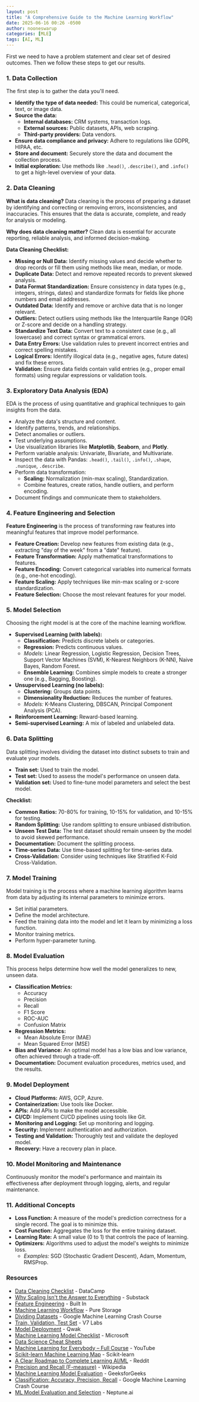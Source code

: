 ```yaml
---
layout: post
title: "A Comprehensive Guide to the Machine Learning Workflow"
date: 2025-06-16 00:26 -0500
author: nooneswarup
categories: [MLE]
tags: [AI, ML]
---
```


First we need to have a problem statement and clear set of desired outcomes. Then we follow these steps to get our results.

### 1. Data Collection

The first step is to gather the data you'll need.

* **Identify the type of data needed:** This could be numerical, categorical, text, or image data.
* **Source the data:**
    * **Internal databases:** CRM systems, transaction logs.
    * **External sources:** Public datasets, APIs, web scraping.
    * **Third-party providers:** Data vendors.
* **Ensure data compliance and privacy:** Adhere to regulations like GDPR, HIPAA, etc.
* **Store and document:** Securely store the data and document the collection process.
* **Initial exploration:** Use methods like `.head()`, `.describe()`, and `.info()` to get a high-level overview of your data.

### 2. Data Cleaning

**What is data cleaning?**
Data cleaning is the process of preparing a dataset by identifying and correcting or removing errors, inconsistencies, and inaccuracies. This ensures that the data is accurate, complete, and ready for analysis or modeling.

**Why does data cleaning matter?**
Clean data is essential for accurate reporting, reliable analysis, and informed decision-making.

**Data Cleaning Checklist:**
* **Missing or Null Data:** Identify missing values and decide whether to drop records or fill them using methods like mean, median, or mode.
* **Duplicate Data:** Detect and remove repeated records to prevent skewed analysis.
* **Data Format Standardization:** Ensure consistency in data types (e.g., integers, strings, dates) and standardize formats for fields like phone numbers and email addresses.
* **Outdated Data:** Identify and remove or archive data that is no longer relevant.
* **Outliers:** Detect outliers using methods like the Interquartile Range (IQR) or Z-score and decide on a handling strategy.
* **Standardize Text Data:** Convert text to a consistent case (e.g., all lowercase) and correct syntax or grammatical errors.
* **Data Entry Errors:** Use validation rules to prevent incorrect entries and correct spelling mistakes.
* **Logical Errors:** Identify illogical data (e.g., negative ages, future dates) and fix these errors.
* **Validation:** Ensure data fields contain valid entries (e.g., proper email formats) using regular expressions or validation tools.

### 3. Exploratory Data Analysis (EDA)

EDA is the process of using quantitative and graphical techniques to gain insights from the data.

* Analyze the data's structure and content.
* Identify patterns, trends, and relationships.
* Detect anomalies or outliers.
* Test underlying assumptions.
* Use visualization libraries like **Matplotlib**, **Seaborn**, and **Plotly**.
* Perform variable analysis: Univariate, Bivariate, and Multivariate.
* Inspect the data with Pandas: `.head()`, `.tail()`, `.info()`, `.shape`, `.nunique`, `.describe`.
* Perform data transformation:
    * **Scaling:** Normalization (min-max scaling), Standardization.
    * Combine features, create ratios, handle outliers, and perform encoding.
* Document findings and communicate them to stakeholders.

### 4. Feature Engineering and Selection

**Feature Engineering** is the process of transforming raw features into meaningful features that improve model performance.

* **Feature Creation:** Develop new features from existing data (e.g., extracting "day of the week" from a "date" feature).
* **Feature Transformation:** Apply mathematical transformations to features.
* **Feature Encoding:** Convert categorical variables into numerical formats (e.g., one-hot encoding).
* **Feature Scaling:** Apply techniques like min-max scaling or z-score standardization.
* **Feature Selection:** Choose the most relevant features for your model.

### 5. Model Selection

Choosing the right model is at the core of the machine learning workflow.

* **Supervised Learning (with labels):**
    * **Classification:** Predicts discrete labels or categories.
    * **Regression:** Predicts continuous values.
    * *Models:* Linear Regression, Logistic Regression, Decision Trees, Support Vector Machines (SVM), K-Nearest Neighbors (K-NN), Naive Bayes, Random Forest.
    * **Ensemble Learning:** Combines simple models to create a stronger one (e.g., Bagging, Boosting).
* **Unsupervised Learning (no labels):**
    * **Clustering:** Groups data points.
    * **Dimensionality Reduction:** Reduces the number of features.
    * *Models:* K-Means Clustering, DBSCAN, Principal Component Analysis (PCA).
* **Reinforcement Learning:** Reward-based learning.
* **Semi-supervised Learning:** A mix of labeled and unlabeled data.

### 6. Data Splitting

Data splitting involves dividing the dataset into distinct subsets to train and evaluate your models.

* **Train set:** Used to train the model.
* **Test set:** Used to assess the model's performance on unseen data.
* **Validation set:** Used to fine-tune model parameters and select the best model.

**Checklist:**
* **Common Ratios:** 70-80% for training, 10-15% for validation, and 10-15% for testing.
* **Random Splitting:** Use random splitting to ensure unbiased distribution.
* **Unseen Test Data:** The test dataset should remain unseen by the model to avoid skewed performance.
* **Documentation:** Document the splitting process.
* **Time-series Data:** Use time-based splitting for time-series data.
* **Cross-Validation:** Consider using techniques like Stratified K-Fold Cross-Validation.

### 7. Model Training

Model training is the process where a machine learning algorithm learns from data by adjusting its internal parameters to minimize errors.

* Set initial parameters.
* Define the model architecture.
* Feed the training data into the model and let it learn by minimizing a loss function.
* Monitor training metrics.
* Perform hyper-parameter tuning.

### 8. Model Evaluation

This process helps determine how well the model generalizes to new, unseen data.

* **Classification Metrics:**
    * Accuracy
    * Precision
    * Recall
    * F1 Score
    * ROC-AUC
    * Confusion Matrix
* **Regression Metrics:**
    * Mean Absolute Error (MAE)
    * Mean Squared Error (MSE)
* **Bias and Variance:** An optimal model has a low bias and low variance, often achieved through a trade-off.
* **Documentation:** Document evaluation procedures, metrics used, and the results.

### 9. Model Deployment

* **Cloud Platforms:** AWS, GCP, Azure.
* **Containerization:** Use tools like Docker.
* **APIs:** Add APIs to make the model accessible.
* **CI/CD:** Implement CI/CD pipelines using tools like Git.
* **Monitoring and Logging:** Set up monitoring and logging.
* **Security:** Implement authentication and authorization.
* **Testing and Validation:** Thoroughly test and validate the deployed model.
* **Recovery:** Have a recovery plan in place.

### 10. Model Monitoring and Maintenance

Continuously monitor the model's performance and maintain its effectiveness after deployment through logging, alerts, and regular maintenance.

### 11. Additional Concepts

* **Loss Function:** A measure of the model's prediction correctness for a single record. The goal is to minimize this.
* **Cost Function:** Aggregates the loss for the entire training dataset.
* **Learning Rate:** A small value (0 to 1) that controls the pace of learning.
* **Optimizers:** Algorithms used to adjust the model's weights to minimize loss.
    * *Examples:* SGD (Stochastic Gradient Descent), Adam, Momentum, RMSProp.

### Resources

* [Data Cleaning Checklist](https://www.datacamp.com/blog/infographic-data-cleaning-checklist) - DataCamp
* [Why Scaling Isn't the Answer to Everything](https://gonulayci.substack.com/p/why-scaling-isnt-the-answer-to-everything) - Substack
* [Feature Engineering](https://builtin.com/articles/feature-engineering) - Built In
* [Machine Learning Workflow](https://www.purestorage.com/knowledge/machine-learning-workflow.html) - Pure Storage
* [Dividing Datasets](https://developers.google.com/machine-learning/crash-course/overfitting/dividing-datasets) - Google Machine Learning Crash Course
* [Train, Validation, Test Set](https://www.v7labs.com/blog/train-validation-test-set) - V7 Labs
* [Model Deployment](https://www.qwak.com/post/model-deployment) - Qwak
* [Machine Learning Model Checklist](https://microsoft.github.io/code-with-engineering-playbook/machine-learning/ml-model-checklist/) - Microsoft
* [Data Science Cheat Sheets](https://sites.google.com/view/datascience-cheat-sheets)
* [Machine Learning for Everybody – Full Course](https://www.youtube.com/watch?v=i_LwzRVP7bg) - YouTube
* [Scikit-learn Machine Learning Map](https://scikit-learn.org/stable/machine_learning_map.html) - Scikit-learn
* [A Clear Roadmap to Complete Learning AI/ML](https://www.reddit.com/r/learnmachinelearning/comments/qlpcl8/a_clear_roadmap_to_complete_learning_aiml_by_the/) - Reddit
* [Precision and Recall (F-measure)](https://en.wikipedia.org/wiki/Precision_and_recall#F-measure) - Wikipedia
* [Machine Learning Model Evaluation](https://www.geeksforgeeks.org/machine-learning-model-evaluation/) - GeeksforGeeks
* [Classification: Accuracy, Precision, Recall](https://developers.google.com/machine-learning/crash-course/classification/accuracy-precision-recall) - Google Machine Learning Crash Course
* [ML Model Evaluation and Selection](https://neptune.ai/blog/ml-model-evaluation-and-selection) - Neptune.ai